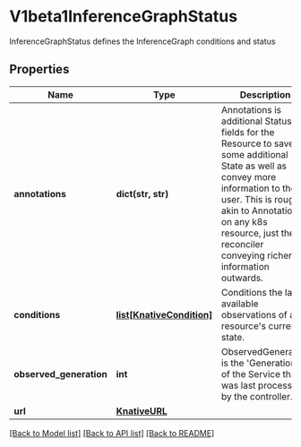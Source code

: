 # V1beta1InferenceGraphStatus

InferenceGraphStatus defines the InferenceGraph conditions and status

## Properties

| Name                    | Type                                              | Description                                                                                                                                                                                                                                                | Notes      |
|-------------------------|---------------------------------------------------|------------------------------------------------------------------------------------------------------------------------------------------------------------------------------------------------------------------------------------------------------------|------------|
| **annotations**         | **dict(str, str)**                                | Annotations is additional Status fields for the Resource to save some additional State as well as convey more information to the user. This is roughly akin to Annotations on any k8s resource, just the reconciler conveying richer information outwards. | [optional] |
| **conditions**          | [**list[KnativeCondition]**](KnativeCondition.md) | Conditions the latest available observations of a resource&#39;s current state.                                                                                                                                                                            | [optional] |
| **observed_generation** | **int**                                           | ObservedGeneration is the &#39;Generation&#39; of the Service that was last processed by the controller.                                                                                                                                                   | [optional] |
| **url**                 | [**KnativeURL**](KnativeURL.md)                   |                                                                                                                                                                                                                                                            | [optional] |

[[Back to Model list]](../README.md#documentation-for-models) [[Back to API list]](../README.md#documentation-for-api-endpoints) [[Back to README]](../README.md)
